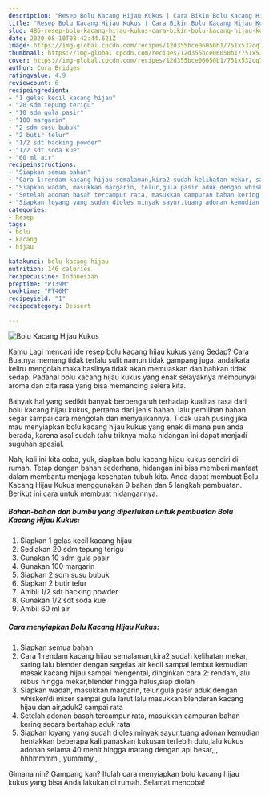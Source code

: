 ```yaml
---
description: "Resep Bolu Kacang Hijau Kukus | Cara Bikin Bolu Kacang Hijau Kukus Yang Sedap"
title: "Resep Bolu Kacang Hijau Kukus | Cara Bikin Bolu Kacang Hijau Kukus Yang Sedap"
slug: 486-resep-bolu-kacang-hijau-kukus-cara-bikin-bolu-kacang-hijau-kukus-yang-sedap
date: 2020-08-10T08:42:44.621Z
image: https://img-global.cpcdn.com/recipes/12d355bce06050b1/751x532cq70/bolu-kacang-hijau-kukus-foto-resep-utama.jpg
thumbnail: https://img-global.cpcdn.com/recipes/12d355bce06050b1/751x532cq70/bolu-kacang-hijau-kukus-foto-resep-utama.jpg
cover: https://img-global.cpcdn.com/recipes/12d355bce06050b1/751x532cq70/bolu-kacang-hijau-kukus-foto-resep-utama.jpg
author: Cora Bridges
ratingvalue: 4.9
reviewcount: 6
recipeingredient:
- "1 gelas kecil kacang hijau"
- "20 sdm tepung terigu"
- "10 sdm gula pasir"
- "100 margarin"
- "2 sdm susu bubuk"
- "2 butir telur"
- "1/2 sdt backing powder"
- "1/2 sdt soda kue"
- "60 ml air"
recipeinstructions:
- "Siapkan semua bahan"
- "Cara 1:rendam kacang hijau semalaman,kira2 sudah kelihatan mekar, saring lalu blender dengan segelas air kecil sampai lembut kemudian masak kacang hijau sampai mengental, dinginkan cara 2: rendam,lalu rebus hingga mekar,blender hingga halus,siap diolah"
- "Siapkan wadah, masukkan margarin, telur,gula pasir aduk dengan whisker/di mixer sampai gula larut lalu masukkan blenderan kacang hijau dan air,aduk2 sampai rata"
- "Setelah adonan basah tercampur rata, masukkan campuran bahan kering secara bertahap,aduk rata"
- "Siapkan loyang yang sudah dioles minyak sayur,tuang adonan kemudian hentakkan beberapa kali,panaskan kukusan terlebih dulu,lalu kukus adonan selama 40 menit hingga matang dengan api besar,,, hhhmmmm,,,yummmy,,,"
categories:
- Resep
tags:
- bolu
- kacang
- hijau

katakunci: bolu kacang hijau 
nutrition: 146 calories
recipecuisine: Indonesian
preptime: "PT39M"
cooktime: "PT46M"
recipeyield: "1"
recipecategory: Dessert

---
```



![Bolu Kacang Hijau Kukus](https://img-global.cpcdn.com/recipes/12d355bce06050b1/751x532cq70/bolu-kacang-hijau-kukus-foto-resep-utama.jpg)

Kamu Lagi mencari ide resep bolu kacang hijau kukus yang Sedap? Cara Buatnya memang tidak terlalu sulit namun tidak gampang juga. andaikata keliru mengolah maka hasilnya tidak akan memuaskan dan bahkan tidak sedap. Padahal bolu kacang hijau kukus yang enak selayaknya mempunyai aroma dan cita rasa yang bisa memancing selera kita.



Banyak hal yang sedikit banyak berpengaruh terhadap kualitas rasa dari bolu kacang hijau kukus, pertama dari jenis bahan, lalu pemilihan bahan segar sampai cara mengolah dan menyajikannya. Tidak usah pusing jika mau menyiapkan bolu kacang hijau kukus yang enak di mana pun anda berada, karena asal sudah tahu triknya maka hidangan ini dapat menjadi suguhan spesial.


Nah, kali ini kita coba, yuk, siapkan bolu kacang hijau kukus sendiri di rumah. Tetap dengan bahan sederhana, hidangan ini bisa memberi manfaat dalam membantu menjaga kesehatan tubuh kita. Anda dapat membuat Bolu Kacang Hijau Kukus menggunakan 9 bahan dan 5 langkah pembuatan. Berikut ini cara untuk membuat hidangannya.

<!--inarticleads1-->

##### Bahan-bahan dan bumbu yang diperlukan untuk pembuatan Bolu Kacang Hijau Kukus:

1. Siapkan 1 gelas kecil kacang hijau
1. Sediakan 20 sdm tepung terigu
1. Gunakan 10 sdm gula pasir
1. Gunakan 100 margarin
1. Siapkan 2 sdm susu bubuk
1. Siapkan 2 butir telur
1. Ambil 1/2 sdt backing powder
1. Gunakan 1/2 sdt soda kue
1. Ambil 60 ml air




<!--inarticleads2-->

##### Cara menyiapkan Bolu Kacang Hijau Kukus:

1. Siapkan semua bahan
1. Cara 1:rendam kacang hijau semalaman,kira2 sudah kelihatan mekar, saring lalu blender dengan segelas air kecil sampai lembut kemudian masak kacang hijau sampai mengental, dinginkan cara 2: rendam,lalu rebus hingga mekar,blender hingga halus,siap diolah
1. Siapkan wadah, masukkan margarin, telur,gula pasir aduk dengan whisker/di mixer sampai gula larut lalu masukkan blenderan kacang hijau dan air,aduk2 sampai rata
1. Setelah adonan basah tercampur rata, masukkan campuran bahan kering secara bertahap,aduk rata
1. Siapkan loyang yang sudah dioles minyak sayur,tuang adonan kemudian hentakkan beberapa kali,panaskan kukusan terlebih dulu,lalu kukus adonan selama 40 menit hingga matang dengan api besar,,, hhhmmmm,,,yummmy,,,




Gimana nih? Gampang kan? Itulah cara menyiapkan bolu kacang hijau kukus yang bisa Anda lakukan di rumah. Selamat mencoba!
